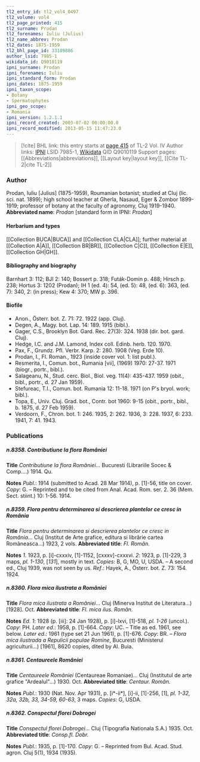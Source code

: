 ```yaml
---
tl2_entry_id: tl2_vol4_0497
tl2_volume: vol4
tl2_page_printed: 415
tl2_surname: Prodan
tl2_forenames: Iuliu (Julius)
tl2_name_abbrev: Prodan
tl2_dates: 1875-1959
tl2_bhl_page_id: 33189886
author_lsid: 7985-1
wikidata_id: Q9010119
ipni_surname: Prodan
ipni_forenames: Iuliu
ipni_standard_form: Prodan
ipni_dates: 1875-1959
ipni_taxon_scope: 
- Botany
- Spermatophytes
ipni_geo_scope: 
- Romania
ipni_version: 1.2.1.1
ipni_record_created: 2003-07-02 00:00:00.0
ipni_record_modified: 2013-05-15 11:47:23.0
---
```


> [!cite] BHL link: this entry starts at [page 415](https://www.biodiversitylibrary.org/page/33189886) of TL-2 Vol. IV
> Author links: [IPNI](https://www.ipni.org/a/7985-1) LSID 7985-1, [Wikidata](https://www.wikidata.org/wiki/Q9010119) QID Q9010119
> Support pages: [[Abbreviations|abbreviations]], [[Layout key|layout key]], [[Cite TL-2|cite TL-2]]

### Author

Prodan, Iuliu \[Julius\] (1875-1959), Roumanian botanist; studied at Cluj (lic. sci. nat. 1899); high school teacher at Gherla, Nasaud, Eger & Zombor 1899-1919; professor of botany at the faculty of agronomy, Cluj 1919-1940. 
**Abbreviated name**: *Prodan* \[standard form in IPNI: *Prodan*\]

#### Herbarium and types

[[Collection BUCA|BUCA]] and [[Collection CLA|CLA]]; further material at [[Collection A|A]], [[Collection BR|BR]], [[Collection C|C]], [[Collection E|E]], [[Collection GH|GH]].

#### Bibliography and biography

Barnhart 3: 112; BJI 2: 140; Bossert p. 318; Futák-Domin p. 488; Hirsch p. 238; Hortus 3: 1202 (Prodan); IH 1 (ed. 4): 54, (ed. 5): 48, (ed. 6): 363, (ed. 7): 340, 2: (in press); Kew 4: 370; MW p. 396.

#### Biofile

- Anon., Österr. bot. Z. 71: 72. 1922 (app. Cluj).
- Degen, A., Magy. bot. Lap. 14: 189. 1915 (bibl.).
- Gager, C.S., Brooklyn Bot. Gard. Rec. 27(3): 324. 1938 (dir. bot. gard. Cluj).
- Hedge, I.C. and J.M. Lamond, Index coll. Edinb. herb. 120. 1970.
- Pax, F., Grundz. Pfl. Verbr. Karp. 2: 280. 1908 (Veg. Erde 10).
- Prodan, I., Fl. Roman., 1923 (inside cover vol. 1: list publ.).
- Resmerita, I., Comun. bot., Rumania \[vii\], (1969) 1970: 27-37. 1971 (biogr., portr., bibl.).
- Salageanu, N., Stud. cerc. Biol., Biol. veg. 11(4): 435-437. 1959 (obit., bibl., portr., d. 27 Jan 1959).
- Stefureac, T.I., Comun. bot. Rumania 12: 11-18. 1971 (on P's bryol. work; bibl.).
- Topa, E., Univ. Cluj. Grad. bot., Contr. bot 1960: 9-15 (obit., portr., bibl., b. 1875, d. 27 Feb 1959).
- Verdoorn, F., Chron. bot. 1: 246. 1935, 2: 262. 1936, 3: 228. 1937, 6: 233. 1941, 7: 41. 1943.

### Publications

##### n.8358. Contributiune la flora României

**Title**
*Contributiune la flora României*... Bucuresti (Librariile Socec & Comp....) 1914. Qu.

**Notes**
*Publ*.: 1914 (submitted to Acad. 28 Mar 1914), p. \[1\]-56, title on cover. *Copy*: G. – Reprinted and to be cited from Anal. Acad. Rom. ser. 2. 36 (Mem. Sect. stiint.) 10: 1-56. 1914.

##### n.8359. Flora pentru determinarea si descrierea plantelor ce cresc in România

**Title**
*Flora pentru determinarea si descrierea plantelor ce cresc in România*... Cluj (Institut de Arte grafice, editura si librărie cartea Româneasca...) 1923, 2 vols.
**Abbreviated title**: *Fl. Român.*

**Notes**
*1*. 1923, p. \[i\]-cxxxiv, \[1\]-1152, \[cxxxv\]-cxxxvi.
*2*: 1923, p. \[1\]-229, 3 maps, *pl. 1-130*, \[*131*\], mostly in text.
*Copies*: B, G, MO, U, USDA. – A second ed., Cluj 1939, was not seen by us. *Ref*.: Hayek, A., Österr. bot. Z. 73: 154. 1924.

##### n.8360. Flora mica ilustrata a României

**Title**
*Flora mica ilustrata a României*... Cluj (Minerva Institut de Literatura...) \[1928\]. Oct.
**Abbreviated title**: *Fl. mica ilus. Român.*

**Notes**
*Ed. 1*: 1928 (p. \[iii\]: 24 Jan 1928), p. \[i\]-lxvi, \[1\]-518, *pl. 1-26* (uncol.). *Copy*: PH.
*Later ed*.: 1958, p. \[1\]-664. *Copy*: UC. – Title as ed. 1961, see below.
*Later ed*.: 1961 (type set 21 Jun 1961), p. \[1\]-676. *Copy*: BR. – *Flora mica ilustrada a Repulicii populae Romine*, Bucuresti (Ministerul agriculturii...) \[1961\], 8620 copies, dited by Al. Buia.

##### n.8361. Centaureele României

**Title**
*Centaureele României* (Centaureae Romaniae)... Cluj (Institutul de arte grafice "Ardealul"...) 1930. Oct.
**Abbreviated title**: *Centaur. Român.*

**Notes**
*Publ*.: 1930 (Nat. Nov. Apr 1931), p. \[i\*-ii\*\], \[i\]-ii, \[1\]-256, \[1\], *pl. 1-32, 32a, 32b, 33, 34-59, 60-63*, 3 maps. *Copies*: G, USDA.

##### n.8362. Conspectul florei Dobrogei

**Title**
*Conspectul florei Dobrogei*... Cluj (Tipografia Nationala S.A.) 1935. Oct.
**Abbreviated title**: *Consp.fl. Dobr.*

**Notes**
*Publ*.: 1935, p. \[1\]-170. *Copy*: G. – Reprinted from Bul. Acad. Stud. agron. Cluj 5(1), 1934 (1935).


